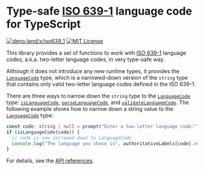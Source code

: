 <!-- deno-fmt-ignore-file -->

Type-safe [ISO 639-1] language code for TypeScript
==================================================

[![deno.land/x/iso639_1][Deno module badge]][Deno module]
[![MIT License][License badge]](./LICENSE)


This library provides a set of functions to work with [ISO 639-1] language
codes, a.k.a. two-letter language codes, in very type-safe way.

Although it does not introduce any new runtime types, it provides
the [`LanguageCode`] type, which is a narrowed-down version of
the `string` type that contains only valid two-letter language codes
defined in the ISO 639-1.

There are three ways to narrow down the `string` type to the
[`LanguageCode`] type: [`isLanguageCode`], [`parseLanguageCode`],
and [`validateLanguageCode`].  The following example shows how to narrow
down a string value to the [`LanguageCode`] type:

~~~~ typescript
const code: string | null = prompt("Enter a two-letter language code:");
if (isLanguageCode(code)) {
  // code is now narrowed down to LanguageCode
  console.log("The language you chose is", authoritativeLabels[code].en);
}
~~~~

For details, see the [API references].

[Deno module badge]: https://shield.deno.dev/x/iso639_1
[Deno module]: https://deno.land/x/iso639_1
[License badge]: https://img.shields.io/github/license/dahlia/iso639-1
[ISO 639-1]: https://id.loc.gov/vocabulary/iso639-1.html
[`LanguageCode`]: https://deno.land/x/iso639_1/mod.ts?s=LanguageCode
[`isLanguageCode`]: https://deno.land/x/iso639_1/mod.ts?s=isLanguageCode
[`parseLanguageCode`]: https://deno.land/x/iso639_1/mod.ts?s=parseLanguageCode
[`validateLanguageCode`]: https://deno.land/x/iso639_1/mod.ts?s=validateLanguageCode
[API references]: https://deno.land/x/iso639_1/mod.ts
